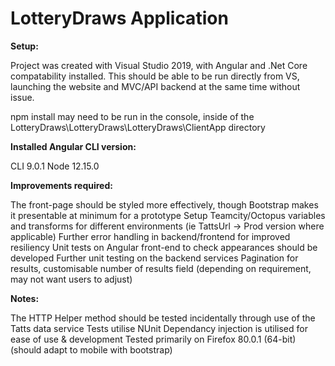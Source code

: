 # LotteryDraws Application

**Setup:**
<p>
Project was created with Visual Studio 2019, with Angular and .Net Core compatability installed.
This should be able to be run directly from VS, launching the website and MVC/API backend at the same time without issue.
  </p>
  <p>
  npm install may need to be run in the console, inside of the LotteryDraws\LotteryDraws\LotteryDraws\ClientApp directory
  </p>

__Installed Angular CLI version:__
<p>
CLI 9.0.1
Node 12.15.0
</p>
<strong>Improvements required:</strong>
<p>
The front-page should be styled more effectively, though Bootstrap makes it presentable at minimum for a prototype
Setup Teamcity/Octopus variables and transforms for different environments (ie TattsUrl -> Prod version where applicable)
Further error handling in backend/frontend for improved resiliency
Unit tests on Angular front-end to check appearances should be developed
Further unit testing on the backend services
Pagination for results, customisable number of results field (depending on requirement, may not want users to adjust)
</p>
<strong>Notes:</strong>
<p>
The HTTP Helper method should be tested incidentally through use of the Tatts data service
Tests utilise NUnit
Dependancy injection is utilised for ease of use & development
Tested primarily on Firefox 80.0.1 (64-bit) (should adapt to mobile with bootstrap)
</p>
